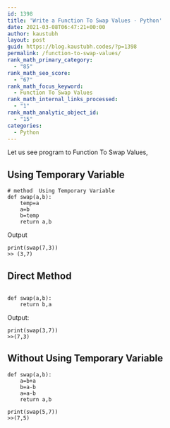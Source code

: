 ```yaml
---
id: 1398
title: 'Write a Function To Swap Values - Python'
date: 2021-03-08T06:47:21+00:00
author: kaustubh
layout: post
guid: https://blog.kaustubh.codes/?p=1398
permalink: /function-to-swap-values/
rank_math_primary_category:
  - "85"
rank_math_seo_score:
  - "67"
rank_math_focus_keyword:
  - Function To Swap Values
rank_math_internal_links_processed:
  - "1"
rank_math_analytic_object_id:
  - "15"
categories:
  - Python
---
```

Let us see program to Function To Swap Values,

## Using Temporary Variable

<pre class="wp-block-code"><code># method  Using Temporary Variable
def swap(a,b):
    temp=a
    a=b
    b=temp
    return a,b</code></pre>

Output

<pre class="wp-block-code"><code>print(swap(7,3))
>> (3,7)</code></pre>

## Direct Method

<pre class="wp-block-code"><code>
def swap(a,b):
    return b,a</code></pre>

Output:

<pre class="wp-block-code"><code>print(swap(3,7))
>>(7,3)</code></pre>

## Without Using Temporary Variable

<pre class="wp-block-code"><code>def swap(a,b):
    a=b+a
    b=a-b
    a=a-b
    return a,b</code></pre>

<pre class="wp-block-code"><code>print(swap(5,7))
>>(7,5)
</code></pre>